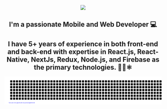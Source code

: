 <p align="center">
    <img src="https://pbs.twimg.com/profile_banners/940870065322381312/1703101104/1500x500" />
</p>
<h2 align="center">I'm a passionate Mobile and Web Developer 💻</h2> 

<h2 align="center">I have 5+ years of experience in both front-end and back-end with expertise in React.js, React-Native, NextJs, Redux, Node.js, and Firebase as the primary technologies. 👩‍💻⚛</h2>
<p align="center">
    <img src="https://github.com/manancodes/manancodes/blob/main/gitartwork.svg" />
</p> 
